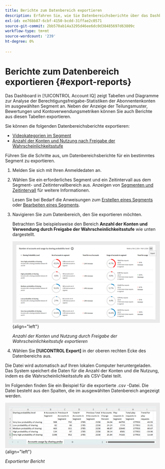 ```yaml
---
title: Berichte zum Datenbereich exportieren
description: Erfahren Sie, wie Sie Datenbereichsberichte über das Dashboard exportieren.
exl-id: ee76bb87-6cbf-4150-bcdd-31ffae2c0571
source-git-commit: 2bb570ab14a3295d46ee6dc0d38485697d63809c
workflow-type: tm+mt
source-wordcount: '239'
ht-degree: 0%

---
```


# Berichte zum Datenbereich exportieren {#export-reports}

Das Dashboard in [!UICONTROL Account IQ] zeigt Tabellen und Diagramme zur Analyse der Berechtigungsfreigabe-Statistiken der Abonnentenkonten im ausgewählten Segment an. Neben der Anzeige der Teilungsmuster, Bewertungen und Kontoverwendungsmetriken können Sie auch Berichte aus diesen Tabellen exportieren.

Sie können die folgenden Datenbereichsberichte exportieren:

* [Videokategorien im Segment](data-panels.md#video-categories-segment)
* [Anzahl der Konten und Nutzung nach Freigabe der Wahrscheinlichkeitsstufe](data-panels.md#number-of-accounts-usage-sharing-probability)

Führen Sie die Schritte aus, um Datenbereichsberichte für ein bestimmtes Segment zu exportieren.

1. Melden Sie sich mit Ihren Anmeldedaten an.
1. Wählen Sie ein erforderliches Segment und ein Zeitintervall aus dem Segment- und Zeitintervallbereich aus. Anzeigen von [Segmenten und Zeitintervall](segments-timeinterval.md#segment-selection) für weitere Informationen.

   Lesen Sie bei Bedarf die Anweisungen zum [Erstellen eines Segments](work-with-segments.md#create-new-segment) oder [Bearbeiten eines Segments](work-with-segments.md#edit-segment).

1. Navigieren Sie zum Datenbereich, den Sie exportieren möchten.

   Betrachten Sie beispielsweise den Bereich **Anzahl der Konten und Verwendung durch Freigabe der Wahrscheinlichkeitsstufe** wie unten dargestellt.

   ![Anzahl der Konten und Nutzung durch Freigabe der Wahrscheinlichkeitsstufe exportieren](assets/export-report.png){align="left"}

   *Anzahl der Konten und Nutzung durch Freigabe der Wahrscheinlichkeitsstufe exportieren*

1. Wählen Sie **[!UICONTROL Export]** in der oberen rechten Ecke des Datenbereichs aus.

Die Datei wird automatisch auf Ihren lokalen Computer heruntergeladen. Das System speichert die Daten für die Anzahl der Konten und die Nutzung, indem es die Wahrscheinlichkeitsstufe als CSV-Datei teilt.

Im Folgenden finden Sie ein Beispiel für die exportierte .csv -Datei. Die Datei besteht aus den Spalten, die im ausgewählten Datenbereich angezeigt werden.

![Exportierter Bericht](assets/exported-report.png){align="left"}

*Exportierter Bericht*
